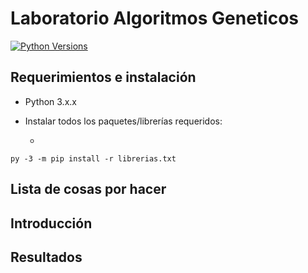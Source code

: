 # Laboratorio Algoritmos Geneticos

[![Python Versions](https://img.shields.io/badge/python-3.6%20%7C%203.7%20%7C%203.8-blue)](https://www.python.org/downloads/release/python-382/)
## Requerimientos e instalación
- Python 3.x.x

- Instalar todos los paquetes/librerías requeridos:
  
  - 

`py -3 -m pip install -r librerias.txt`
## Lista de cosas por hacer

## Introducción

## Resultados
